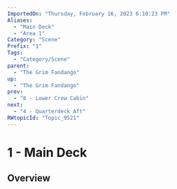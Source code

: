 ```yaml
---
ImportedOn: "Thursday, February 16, 2023 6:10:23 PM"
Aliases:
  - "Main Deck"
  - "Area 1"
Category: "Scene"
Prefix: "1"
Tags:
  - "Category/Scene"
parent:
  - "The Grim Fandango"
up:
  - "The Grim Fandango"
prev:
  - "8 - Lower Crew Cabin"
next:
  - "4 - Quarterdeck Aft"
RWtopicId: "Topic_9521"
---
```

# 1 - Main Deck
## Overview
